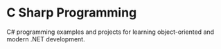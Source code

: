 # C Sharp Programming
C# programming examples and projects for learning object-oriented and modern .NET development.
